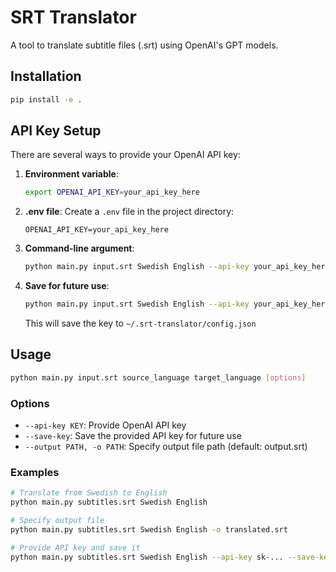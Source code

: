 # SRT Translator

A tool to translate subtitle files (.srt) using OpenAI's GPT models.

## Installation

```bash
pip install -e .
```

## API Key Setup

There are several ways to provide your OpenAI API key:

1. **Environment variable**:

   ```bash
   export OPENAI_API_KEY=your_api_key_here
   ```

2. **.env file**:
   Create a `.env` file in the project directory:

   ```
   OPENAI_API_KEY=your_api_key_here
   ```

3. **Command-line argument**:

   ```bash
   python main.py input.srt Swedish English --api-key your_api_key_here
   ```

4. **Save for future use**:
   ```bash
   python main.py input.srt Swedish English --api-key your_api_key_here --save-key
   ```
   This will save the key to `~/.srt-translator/config.json`

## Usage

```bash
python main.py input.srt source_language target_language [options]
```

### Options

- `--api-key KEY`: Provide OpenAI API key
- `--save-key`: Save the provided API key for future use
- `--output PATH, -o PATH`: Specify output file path (default: output.srt)

### Examples

```bash
# Translate from Swedish to English
python main.py subtitles.srt Swedish English

# Specify output file
python main.py subtitles.srt Swedish English -o translated.srt

# Provide API key and save it
python main.py subtitles.srt Swedish English --api-key sk-... --save-key

```
